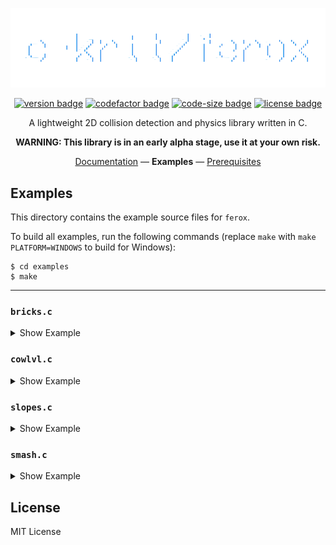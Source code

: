 <div align="center">

<img src="res/images/logo.png" alt="c-krit/ferox"><br>

[![version badge](https://img.shields.io/github/v/release/c-krit/ferox?include_prereleases)](https://github.com/c-krit/ferox/releases)
[![codefactor badge](https://www.codefactor.io/repository/github/c-krit/ferox/badge)](https://www.codefactor.io/repository/github/c-krit/ferox)
[![code-size badge](https://img.shields.io/github/languages/code-size/c-krit/ferox?color=brightgreen)](https://github.com/c-krit/ferox)
[![license badge](https://img.shields.io/github/license/c-krit/ferox)](https://github.com/c-krit/ferox/blob/main/LICENSE)

A lightweight 2D collision detection and physics library written in C.

**WARNING: This library is in an early alpha stage, use it at your own risk.**

[Documentation](https://github.com/c-krit/ferox/wiki) &mdash;
**Examples** &mdash;
[Prerequisites](#prerequisites)

</div>

## Examples

This directory contains the example source files for `ferox`.

To build all examples, run the following commands (replace `make` with `make PLATFORM=WINDOWS` to build for Windows):

```console
$ cd examples
$ make
```

---

### `bricks.c`

<details>
  <summary>Show Example</summary>

  <img src="res/images/bricks.png" width="640">
</details>

### `cowlvl.c`

<details>
  <summary>Show Example</summary>

  <img src="res/images/cowlvl.png" width="640">
</details>

### `slopes.c`

<details>
  <summary>Show Example</summary>

  <img src="res/images/slopes.png" width="640">
</details>

### `smash.c`

<details>
  <summary>Show Example</summary>

  <img src="res/images/smash.png" width="640">
</details>

## License

MIT License
